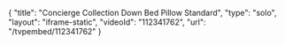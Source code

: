 {
    "title": "Concierge Collection Down Bed Pillow  Standard",
    "type": "solo",
    "layout": "iframe-static",
    "videoId": "112341762",
    "url": "\/tvpembed\/112341762"
}